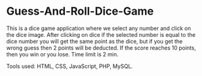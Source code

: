 # Guess-And-Roll-Dice-Game

This is a dice game application where we select any number and click on the dice image. 
After clicking on dice if the selected number is equal to the dice number you will get the same point as the dice, but if you get the wrong guess then 2 points will be deducted.
If the score reaches 10 points, then you win or you lose. Time limit is 2 min.

Tools used: HTML, CSS, JavaScript, PHP, MySQL.


